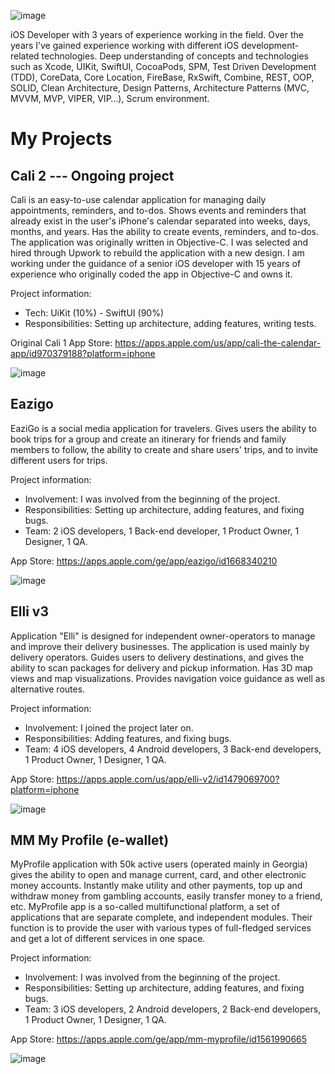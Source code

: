 ![image](https://github.com/shotikoKlibadze/Portfolio/assets/85555736/b0ce40dc-b33a-4860-b118-604fbee16695)

iOS Developer with 3 years of experience working in the field. Over the years I’ve gained experience working with different iOS development-related technologies. Deep understanding of concepts and technologies such as Xcode, UIKit, SwiftUI, CocoaPods, SPM, Test Driven Development (TDD), CoreData, Core Location, FireBase, RxSwift, Combine, REST, OOP, SOLID, Clean Architecture, Design Patterns, Architecture Patterns (MVC, MVVM, MVP, VIPER, VIP…), Scrum environment.

# My Projects

## Cali 2 --- Ongoing project
Cali is an easy-to-use calendar application for managing daily appointments, reminders, and to-dos. Shows events and reminders that already exist in the user's iPhone's calendar separated into weeks, days, months, and years. Has the ability to create events, reminders, and to-dos. The application was originally written in Objective-C. I was selected and hired through Upwork to rebuild the application with a new design. I am working under the guidance of a senior iOS developer with 15 years of experience who originally coded the app in Objective-C and owns it.

Project information:
- Tech: UiKit (10%) - SwiftUI (90%)
- Responsibilities: Setting up architecture, adding features, writing tests.

Original Cali 1
App Store: https://apps.apple.com/us/app/cali-the-calendar-app/id970379188?platform=iphone

![image](https://github.com/shotikoKlibadze/Portfolio/assets/85555736/12ddd21b-7591-4abe-ab92-13f2c8660133)

## Eazigo
EaziGo is a social media application for travelers. Gives users the ability to book trips for a group and create an itinerary for friends and family members to follow, the ability to create and share users' trips, and to invite different users for trips.

Project information:
- Involvement: I was involved from the beginning of the project.
- Responsibilities: Setting up architecture, adding features, and fixing bugs.
- Team: 2 iOS developers, 1 Back-end developer, 1 Product Owner, 1 Designer, 1 QA.
  
App Store: https://apps.apple.com/ge/app/eazigo/id1668340210

![image](https://github.com/shotikoKlibadze/Portfolio/assets/85555736/7f4748a9-2b46-4426-81fc-3403ce153bc2)

## Elli v3
Application "Elli" is designed for independent owner-operators to manage and improve their delivery businesses. The application is used mainly by delivery operators. Guides users to delivery destinations, and gives the ability to scan packages for delivery and pickup information. Has 3D map views and map visualizations. Provides navigation voice guidance as well as alternative routes.

Project information:
- Involvement: I joined the project later on.
- Responsibilities: Adding features, and fixing bugs.
- Team: 4 iOS developers, 4 Android developers, 3 Back-end developers, 1 Product Owner, 1 Designer, 1 QA.

App Store: https://apps.apple.com/us/app/elli-v2/id1479069700?platform=iphone

![image](https://github.com/shotikoKlibadze/Portfolio/assets/85555736/a4f00228-ed14-43a8-9df1-9979d3f73eb8)

## MM My Profile (e-wallet)
MyProfile application with 50k active users (operated mainly in Georgia) gives the ability to open and manage current, card, and other electronic money accounts. Instantly make utility and other payments, top up and withdraw money from gambling accounts, easily transfer money to a friend, etc. MyProfile app is a so-called multifunctional platform, a set of applications that are separate complete, and independent modules. Their function is to provide the user with various types of full-fledged services and get a lot of different services in one space.

Project information:
- Involvement: I was involved from the beginning of the project.
- Responsibilities: Setting up architecture, adding features, and fixing bugs.
- Team: 3 iOS developers, 2 Android developers, 2 Back-end developers, 1 Product Owner, 1 Designer, 1 QA.

App Store: https://apps.apple.com/ge/app/mm-myprofile/id1561990665

![image](https://github.com/shotikoKlibadze/Portfolio/assets/85555736/60896598-22cf-4e41-92ec-265302756f1f)
